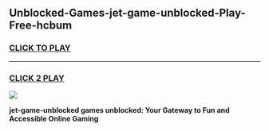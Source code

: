 
## Unblocked-Games-jet-game-unblocked-Play-Free-hcbum
<h3>
<a href="https://premium76.site?title=jet-game-unblocked&ref=23A">CLICK TO PLAY</a></h3>
<hr>

<h3>
<a href="https://premium76.site?title=jet-game-unblocked&ref=23A">CLICK 2 PLAY</a>
  
</h3>

<a href="https://premium76.site?title=jet-game-unblocked&ref=23A"><img src="https://clearcache.store/games.png"></a>


**jet-game-unblocked games unblocked: Your Gateway to Fun and Accessible Online Gaming**
